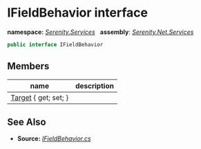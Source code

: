 # IFieldBehavior interface
**namespace:** *[Serenity.Services](../README.md#serenity.services-namespace)*   **assembly**: *[Serenity.Net.Services](../README.md)*

```csharp
public interface IFieldBehavior
```

## Members

| name | description |
| --- | --- |
| [Target](IFieldBehavior/Target.md) { get; set; } |  |

## See Also

* **Source:** *[IFieldBehavior.cs](https://github.com/serenity-is/Serenity/blob/master/src/Serenity.Net.Services/RequestHandlers/Behavior/IFieldBehavior.cs)*